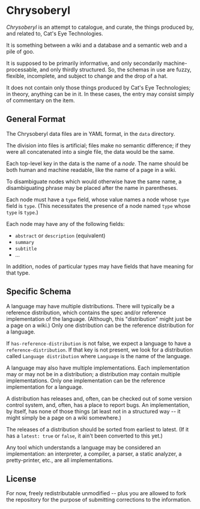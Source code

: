 Chrysoberyl
===========

*Chrysoberyl* is an attempt to catalogue, and curate, the things produced
by, and related to, Cat's Eye Technologies.

It is something between a wiki and a database and a semantic web and a
pile of goo.

It is supposed to be primarily informative, and only secondarily machine-
processable, and only thirdly structured.  So, the schemas in use are
fuzzy, flexible, incomplete, and subject to change and the drop of a hat.

It does not contain only those things produced by Cat's Eye Technologies;
in theory, anything can be in it.  In these cases, the entry may consist
simply of commentary on the item.

General Format
--------------

The Chrysoberyl data files are in YAML format, in the `data` directory.

The division into files is artificial; files make no semantic difference;
if they were all concatenated into a single file, the data would be the
same.

Each top-level key in the data is the name of a *node*.  The name should
be both human and machine readable, like the name of a page in a wiki.

To disambiguate nodes which would otherwise have the same name, a
disambiguating phrase may be placed after the name in parentheses.

Each node must have a `type` field, whose value names a node whose `type`
field is `type`.  (This necessitates the presence of a node named `type`
whose `type` is `type`.)

Each node may have any of the following fields:

*   `abstract` or `description` (equivalent)
*   `summary`
*   `subtitle`
*   ...

In addition, nodes of particular types may have fields that have meaning
for that type.

Specific Schema
---------------

A language may have multiple distributions.  There will typically be
a reference distribution, which contains the spec and/or reference
implementation of the language.  (Although, this "distribution" might
just be a page on a wiki.)  Only one distribution can be the reference
distribution for a language.

If `has-reference-distribution` is not false, we expect a language to
have a `reference-distribution`.  If that key is not present, we look
for a distribution called `Language distribution` where `Language`
is the name of the language.

A language may also have multiple implementations.  Each implementation
may or may not be in a distribution; a distribution may contain
multiple implementations.  Only one implementation can be the reference
implementation for a language.

A distribution has releases and, often, can be checked out of some version
control system, and, often, has a place to report bugs.  An implementation,
by itself, has none of those things (at least not in a structured way -- it
might simply be a page on a wiki somewhere.)

The releases of a distribution should be sorted from earliest to latest.
(If it has a `latest: true` or `false`, it ain't been converted to this yet.)

Any tool which understands a language may be considered an implementation:
an interpreter, a compiler, a parser, a static analyzer, a pretty-printer,
etc., are all implementations.

License
-------

For now, freely redistributable unmodified -- plus you are allowed
to fork the repository for the purpose of submitting corrections to the
information.
